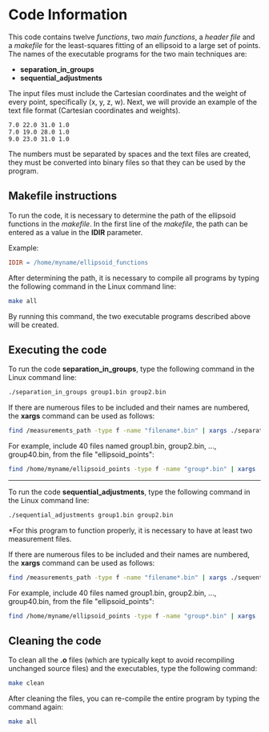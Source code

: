 Code Information
================

This code contains twelve *functions*, two *main functions*, a *header file* and a *makefile* for the least-squares fitting of an ellipsoid to a large set of points. The names of the executable programs for the two main techniques are:

* **separation_in_groups**
* **sequential_adjustments**

The input files must include the Cartesian coordinates and the weight of every point, specifically (x, y, z, w). Next, we will provide an example of the text file format (Cartesian coordinates and weights).

```
7.0 22.0 31.0 1.0
7.0 19.0 28.0 1.0
9.0 23.0 31.0 1.0
```

The numbers must be separated by spaces and the text files are created, they must be converted into binary files so that they can be used by the program.

## Makefile instructions

To run the code, it is necessary to determine the path of the ellipsoid functions in the *makefile*. In the first line of the *makefile*, the path can be entered as a value in the **IDIR** parameter.

Example:

```makefile
IDIR = /home/myname/ellipsoid_functions
```

After determining the path, it is necessary to compile all programs by typing the following command in the Linux command line:

```bash
make all
```

By running this command, the two executable programs described above will be created.

Executing the code
------------------

To run the code **separation_in_groups**, type the following command in the Linux command line:

```bash
./separation_in_groups group1.bin group2.bin
```

If there are numerous files to be included and their names are numbered, the **xargs** command can be used as follows:

```bash
find /measurements_path -type f -name "filename*.bin" | xargs ./separation_in_groups
```

For example, include 40 files named group1.bin, group2.bin, ..., group40.bin, from the file "ellipsoid_points":

```bash
find /home/myname/ellipsoid_points -type f -name "group*.bin" | xargs ./separation_in_groups
```

---

To run the code **sequential_adjustments**, type the following command in the Linux command line:

```bash
./sequential_adjustments group1.bin group2.bin
```

*For this program to function properly, it is necessary to have at least two measurement files.

If there are numerous files to be included and their names are numbered, the **xargs** command can be used as follows:

```bash
find /measurements_path -type f -name "filename*.bin" | xargs ./sequential_adjustments
```

For example, include 40 files named group1.bin, group2.bin, ..., group40.bin, from the file "ellipsoid_points":

```bash
find /home/myname/ellipsoid_points -type f -name "group*.bin" | xargs ./sequential_adjustments
```

## Cleaning the code

To clean all the **.o** files (which are typically kept to avoid recompiling unchanged source files) and the executables, type the following command:

```bash
make clean
```

After cleaning the files, you can re-compile the entire program by typing the command again:

```bash
make all
```
